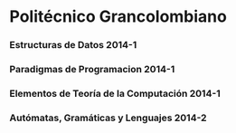 Politécnico Grancolombiano
=============
### Estructuras de Datos 2014-1
### Paradigmas de Programacion 2014-1
### Elementos de Teoría de la Computación 2014-1
### Autómatas, Gramáticas y Lenguajes 2014-2
